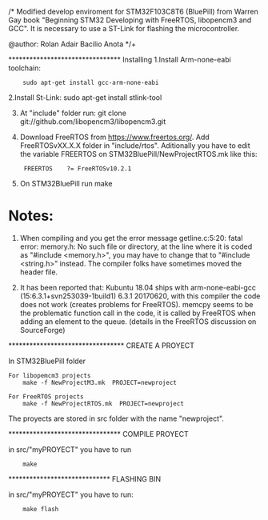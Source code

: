 /*
Modified develop enviroment for STM32F103C8T6 (BluePill) from Warren Gay book
"Beginning STM32 Developing with FreeRTOS, libopencm3 and GCC". It is necessary to use a ST-Link for flashing the microcontroller.

@author: Rolan Adair Bacilio Anota
*/+


********************************         Installing
1.Install Arm-none-eabi toolchain:

		sudo apt-get install gcc-arm-none-eabi

2.Install St-Link:
		sudo apt-get install stlink-tool

3. At "include" folder run:
		git clone git://github.com/libopencm3/libopencm3.git

4. Download FreeRTOS from https://www.freertos.org/. Add FreeRTOSvXX.X.X folder in "include/rtos". Aditionally you have to  edit the variable FREERTOS on STM32BluePill/NewProjectRTOS.mk like this:

		FREERTOS	?= FreeRTOSv10.2.1

5. On STM32BluePill run
		make



Notes:
======

1. When compiling and you get the error message getline.c:5:20: fatal error: memory.h: No such file or directory, at the line where it is coded as "#include <memory.h>", you may have to change that to "#include <string.h>" instead. The compiler folks have sometimes moved the header file.

1. It has been reported that: Kubuntu 18.04 ships with arm-none-eabi-gcc (15:6.3.1+svn253039-1build1) 6.3.1 20170620, with this compiler the code does not work (creates problems for FreeRTOS). memcpy seems to be the problematic function call in the code, it is called by FreeRTOS when adding an element to the queue. (details in the FreeRTOS discussion on SourceForge)

*********************************          CREATE A PROYECT

In STM32BluePill folder

	For libopemcm3 projects
		make -f NewProjectM3.mk  PROJECT=newproject

	For FreeRTOS projects
		make -f NewProjectRTOS.mk  PROJECT=newproject


The proyects are stored in src folder with the name "newproject".


********************************           COMPILE PROYECT

in src/"myPROYECT" you have to run 

		make


*****************************           FLASHING BIN

in src/"myPROYECT" you have to run:

		make flash


